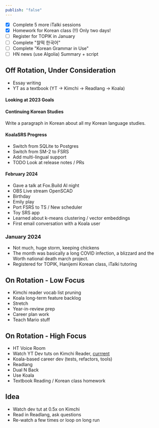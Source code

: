 ```yaml
---
publish: "false"
---
```


- [x] Complete 5 more iTalki sessions
- [x] Homework for Korean class (!!) Only two days!
 - [ ] Register for TOPIK in January
 - [ ] Complete "찰떡 한국어"
 - [ ] Complete "Korean Grammar in Use"
 - [ ] HN news (use Algolia) Summary + script
 
## Off Rotation, Under Consideration

 - Essay writing
 - YT as a textbook (YT -> Kimchi -> Readlang -> Koala)

#### Looking at 2023 Goals

#### Continuing Korean Studies
Write a paragraph in Korean about all my Korean language studies.
#### KoalaSRS Progress
- Switch from SQLite to Postgres
- Switch from SM-2 to FSRS
- Add multi-lingual support
- TODO Look at release notes / PRs

#### February 2024

 - Gave a talk at Fox.Build AI night
 - OBS Live stream OpenSCAD
 - Birthday
 - Emily play
 - Port FSRS to TS / New scheduler
 - Toy SRS app
 - Learned about k-means clustering / vector embeddings
 - First email conversation with a Koala user
### January 2024
  - Not much, huge storm, keeping chickens
  - The month was basically a long COVID infection, a blizzard and the Worth national death march project.
  - Registered for TOPIK, Hanijemi Korean class, iTalki tutoring
## On Rotation - Low Focus
 - Kimchi reader vocab list pruning
 - Koala long-term feature backlog
 - Stretch
 - Year-in-review prep
 - Career plan work
 - Teach Mario stuff
## On Rotation - High Focus

 - HT Voice Room
 - Watch YT Dev tuts on Kimchi Reader, [currrent](https://youtu.be/Gt40VneLdX4?si=xR9p3EotN7Gy6sHm)
 - Koala-based career dev (tests, refactors, tools)
 - Readlang
 - Dual N Back
 -  Use Koala
 - Textbook Reading / Korean class homework

## Idea
 - Watch dev tut at 0.5x on Kimchi
 - Read in Readlang, ask questions
 - Re-watch a few times or loop on long run